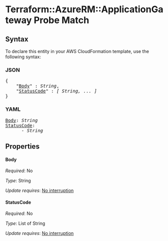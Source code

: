 # Terraform::AzureRM::ApplicationGateway Probe Match

## Syntax

To declare this entity in your AWS CloudFormation template, use the following syntax:

### JSON

<pre>
{
    "<a href="#body" title="Body">Body</a>" : <i>String</i>,
    "<a href="#statuscode" title="StatusCode">StatusCode</a>" : <i>[ String, ... ]</i>
}
</pre>

### YAML

<pre>
<a href="#body" title="Body">Body</a>: <i>String</i>
<a href="#statuscode" title="StatusCode">StatusCode</a>: <i>
      - String</i>
</pre>

## Properties

#### Body

_Required_: No

_Type_: String

_Update requires_: [No interruption](https://docs.aws.amazon.com/AWSCloudFormation/latest/UserGuide/using-cfn-updating-stacks-update-behaviors.html#update-no-interrupt)

#### StatusCode

_Required_: No

_Type_: List of String

_Update requires_: [No interruption](https://docs.aws.amazon.com/AWSCloudFormation/latest/UserGuide/using-cfn-updating-stacks-update-behaviors.html#update-no-interrupt)

